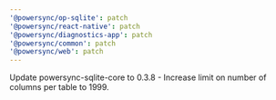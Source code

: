 ```yaml
---
'@powersync/op-sqlite': patch
'@powersync/react-native': patch
'@powersync/diagnostics-app': patch
'@powersync/common': patch
'@powersync/web': patch
---
```


Update powersync-sqlite-core to 0.3.8 - Increase limit on number of columns per table to 1999.
